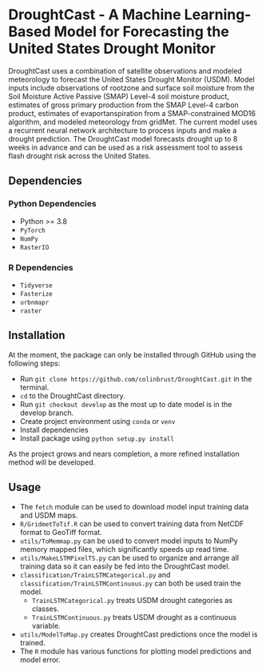 # DroughtCast - A Machine Learning-Based Model for Forecasting the United States Drought Monitor
DroughtCast uses a combination of satellite observations and modeled meteorology to forecast the United States Drought 
Monitor (USDM). Model inputs include observations of rootzone and surface soil moisture from the Soil Moisture Active Passive 
(SMAP) Level-4 soil moisture product, estimates of gross primary production from the SMAP Level-4 carbon product, estimates
of evaportanspiration from a SMAP-constrained MOD16 algorithm, and modeled meteorology from gridMet. The current model
uses a recurrent neural network architecture to process inputs and make a drought prediction. The DroughtCast model
forecasts drought up to 8 weeks in advance and can be used as a risk assessment tool to assess flash drought risk across
the United States. 

## Dependencies
### Python Dependencies
 - Python >= 3.8 
 - `PyTorch`
 - `NumPy`
 - `RasterIO`

### R Dependencies
- `Tidyverse`
- `Fasterize`
- `urbnmapr`
- `raster`

## Installation

At the moment, the package can only be installed through GitHub using the following steps:
- Run `git clone https://github.com/colinbrust/DroughtCast.git` in the terminal.
- `cd` to the DroughtCast directory.
- Run `git checkout develop` as the most up to date model is in the develop branch.
- Create project environment using `conda` or `venv`
- Install dependencies
- Install package using `python setup.py install`

As the project grows and nears completion, a more refined installation method will be developed. 

## Usage 

- The `fetch` module can be used to download model input training data and USDM maps.
- `R/GridmetToTif.R` can be used to convert training data from NetCDF format to GeoTiff format. 
- `utils/ToMemmap.py` can be used to convert model inputs to NumPy memory mapped files, which significantly speeds up read time. 
- `utils/MakeLSTMPixelTS.py` can be used to organize and arrange all training data so it can easily be fed into the DroughtCast model. 
- `classification/TrainLSTMCategorical.py` and `classification/TrainLSTMContinuous.py` can both be used train the model.
    - `TrainLSTMCategorical.py` treats USDM drought categories as classes.
    - `TrainLSTMContinuous.py` treats USDM drought as a continuous variable.
- `utils/ModelToMap.py` creates DroughtCast predictions once the model is trained. 
- The `R` module has various functions for plotting model predictions and model error. 


